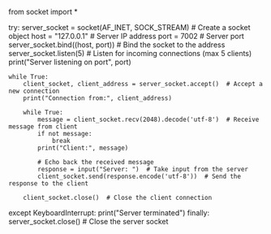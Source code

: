 from socket import *

try:
    server_socket = socket(AF_INET, SOCK_STREAM)  # Create a socket object
    host = "127.0.0.1"  # Server IP address
    port = 7002  # Server port
    server_socket.bind((host, port))  # Bind the socket to the address
    server_socket.listen(5)  # Listen for incoming connections (max 5 clients)
    print("Server listening on port", port)

    while True:
        client_socket, client_address = server_socket.accept()  # Accept a new connection
        print("Connection from:", client_address)
        
        while True:
            message = client_socket.recv(2048).decode('utf-8')  # Receive message from client
            if not message:
                break
            print("Client:", message)
            
            # Echo back the received message
            response = input("Server: ")  # Take input from the server
            client_socket.send(response.encode('utf-8'))  # Send the response to the client
        
        client_socket.close()  # Close the client connection
except KeyboardInterrupt:
    print("Server terminated")
finally:
    server_socket.close()  # Close the server socket
